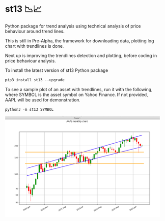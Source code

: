 # st13 📉📈
Python package for trend analysis using technical analysis of price behaviour around trend lines.

This is still in Pre-Alpha, the framework for downloading data, plotting log chart with trendlines is done.

Next up is improving the trendlines detection and plotting, before coding in price behaviour analysis.

To install the latest version of st13 Python package

```python
pip3 install st13 --upgrade
```

To see a sample plot of an asset with trendlines, run it with the following, where SYMBOL is the asset symbol on Yahoo Finance. If not provided, AAPL will be used for demonstration.

```python
python3 -m st13 SYMBOL
```

![png](https://raw.githubusercontent.com/street13capital/st13/refs/heads/main/sample.png)
